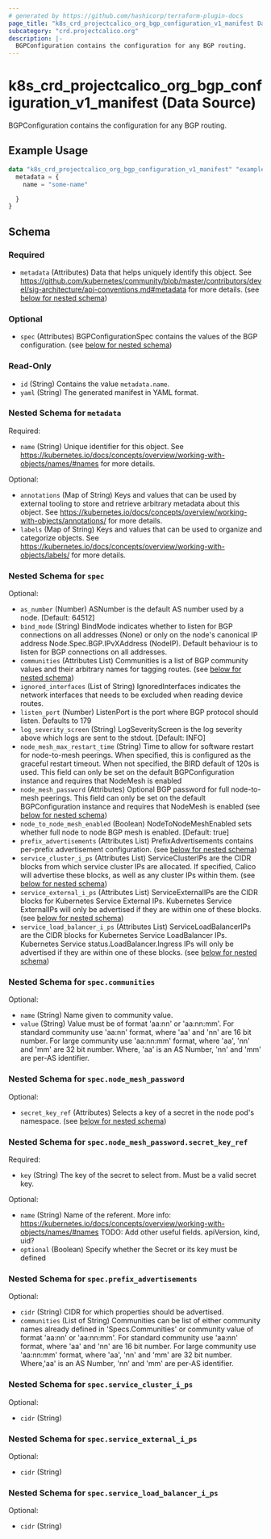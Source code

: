 ```yaml
---
# generated by https://github.com/hashicorp/terraform-plugin-docs
page_title: "k8s_crd_projectcalico_org_bgp_configuration_v1_manifest Data Source - terraform-provider-k8s"
subcategory: "crd.projectcalico.org"
description: |-
  BGPConfiguration contains the configuration for any BGP routing.
---
```


# k8s_crd_projectcalico_org_bgp_configuration_v1_manifest (Data Source)

BGPConfiguration contains the configuration for any BGP routing.

## Example Usage

```terraform
data "k8s_crd_projectcalico_org_bgp_configuration_v1_manifest" "example" {
  metadata = {
    name = "some-name"

  }
}
```

<!-- schema generated by tfplugindocs -->
## Schema

### Required

- `metadata` (Attributes) Data that helps uniquely identify this object. See https://github.com/kubernetes/community/blob/master/contributors/devel/sig-architecture/api-conventions.md#metadata for more details. (see [below for nested schema](#nestedatt--metadata))

### Optional

- `spec` (Attributes) BGPConfigurationSpec contains the values of the BGP configuration. (see [below for nested schema](#nestedatt--spec))

### Read-Only

- `id` (String) Contains the value `metadata.name`.
- `yaml` (String) The generated manifest in YAML format.

<a id="nestedatt--metadata"></a>
### Nested Schema for `metadata`

Required:

- `name` (String) Unique identifier for this object. See https://kubernetes.io/docs/concepts/overview/working-with-objects/names/#names for more details.

Optional:

- `annotations` (Map of String) Keys and values that can be used by external tooling to store and retrieve arbitrary metadata about this object. See https://kubernetes.io/docs/concepts/overview/working-with-objects/annotations/ for more details.
- `labels` (Map of String) Keys and values that can be used to organize and categorize objects. See https://kubernetes.io/docs/concepts/overview/working-with-objects/labels/ for more details.


<a id="nestedatt--spec"></a>
### Nested Schema for `spec`

Optional:

- `as_number` (Number) ASNumber is the default AS number used by a node. [Default: 64512]
- `bind_mode` (String) BindMode indicates whether to listen for BGP connections on all addresses (None) or only on the node's canonical IP address Node.Spec.BGP.IPvXAddress (NodeIP). Default behaviour is to listen for BGP connections on all addresses.
- `communities` (Attributes List) Communities is a list of BGP community values and their arbitrary names for tagging routes. (see [below for nested schema](#nestedatt--spec--communities))
- `ignored_interfaces` (List of String) IgnoredInterfaces indicates the network interfaces that needs to be excluded when reading device routes.
- `listen_port` (Number) ListenPort is the port where BGP protocol should listen. Defaults to 179
- `log_severity_screen` (String) LogSeverityScreen is the log severity above which logs are sent to the stdout. [Default: INFO]
- `node_mesh_max_restart_time` (String) Time to allow for software restart for node-to-mesh peerings.  When specified, this is configured as the graceful restart timeout.  When not specified, the BIRD default of 120s is used. This field can only be set on the default BGPConfiguration instance and requires that NodeMesh is enabled
- `node_mesh_password` (Attributes) Optional BGP password for full node-to-mesh peerings. This field can only be set on the default BGPConfiguration instance and requires that NodeMesh is enabled (see [below for nested schema](#nestedatt--spec--node_mesh_password))
- `node_to_node_mesh_enabled` (Boolean) NodeToNodeMeshEnabled sets whether full node to node BGP mesh is enabled. [Default: true]
- `prefix_advertisements` (Attributes List) PrefixAdvertisements contains per-prefix advertisement configuration. (see [below for nested schema](#nestedatt--spec--prefix_advertisements))
- `service_cluster_i_ps` (Attributes List) ServiceClusterIPs are the CIDR blocks from which service cluster IPs are allocated. If specified, Calico will advertise these blocks, as well as any cluster IPs within them. (see [below for nested schema](#nestedatt--spec--service_cluster_i_ps))
- `service_external_i_ps` (Attributes List) ServiceExternalIPs are the CIDR blocks for Kubernetes Service External IPs. Kubernetes Service ExternalIPs will only be advertised if they are within one of these blocks. (see [below for nested schema](#nestedatt--spec--service_external_i_ps))
- `service_load_balancer_i_ps` (Attributes List) ServiceLoadBalancerIPs are the CIDR blocks for Kubernetes Service LoadBalancer IPs. Kubernetes Service status.LoadBalancer.Ingress IPs will only be advertised if they are within one of these blocks. (see [below for nested schema](#nestedatt--spec--service_load_balancer_i_ps))

<a id="nestedatt--spec--communities"></a>
### Nested Schema for `spec.communities`

Optional:

- `name` (String) Name given to community value.
- `value` (String) Value must be of format 'aa:nn' or 'aa:nn:mm'. For standard community use 'aa:nn' format, where 'aa' and 'nn' are 16 bit number. For large community use 'aa:nn:mm' format, where 'aa', 'nn' and 'mm' are 32 bit number. Where, 'aa' is an AS Number, 'nn' and 'mm' are per-AS identifier.


<a id="nestedatt--spec--node_mesh_password"></a>
### Nested Schema for `spec.node_mesh_password`

Optional:

- `secret_key_ref` (Attributes) Selects a key of a secret in the node pod's namespace. (see [below for nested schema](#nestedatt--spec--node_mesh_password--secret_key_ref))

<a id="nestedatt--spec--node_mesh_password--secret_key_ref"></a>
### Nested Schema for `spec.node_mesh_password.secret_key_ref`

Required:

- `key` (String) The key of the secret to select from.  Must be a valid secret key.

Optional:

- `name` (String) Name of the referent. More info: https://kubernetes.io/docs/concepts/overview/working-with-objects/names/#names TODO: Add other useful fields. apiVersion, kind, uid?
- `optional` (Boolean) Specify whether the Secret or its key must be defined



<a id="nestedatt--spec--prefix_advertisements"></a>
### Nested Schema for `spec.prefix_advertisements`

Optional:

- `cidr` (String) CIDR for which properties should be advertised.
- `communities` (List of String) Communities can be list of either community names already defined in 'Specs.Communities' or community value of format 'aa:nn' or 'aa:nn:mm'. For standard community use 'aa:nn' format, where 'aa' and 'nn' are 16 bit number. For large community use 'aa:nn:mm' format, where 'aa', 'nn' and 'mm' are 32 bit number. Where,'aa' is an AS Number, 'nn' and 'mm' are per-AS identifier.


<a id="nestedatt--spec--service_cluster_i_ps"></a>
### Nested Schema for `spec.service_cluster_i_ps`

Optional:

- `cidr` (String)


<a id="nestedatt--spec--service_external_i_ps"></a>
### Nested Schema for `spec.service_external_i_ps`

Optional:

- `cidr` (String)


<a id="nestedatt--spec--service_load_balancer_i_ps"></a>
### Nested Schema for `spec.service_load_balancer_i_ps`

Optional:

- `cidr` (String)
